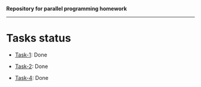**Repository for parallel programming homework** 

---

# Tasks status

- [Task-1](1/): Done
- [Task-2](2/): Done

- [Task-4](4/): Done
